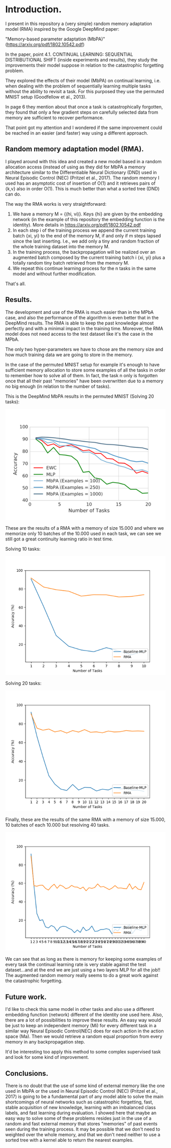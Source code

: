 # Introduction.

I present in this repository a (very simple) random memory adaptation model (RMA) inspired by the Google DeepMind paper:

"Memory-based parameter adaptation (MbPA)" (https://arxiv.org/pdf/1802.10542.pdf)

In the paper, point 4.1. CONTINUAL LEARNING: SEQUENTIAL DISTRIBUTIONAL SHIFT (inside experiments and results), they study the improvements their model suppose in relation to the catastrophic forgetting problem.

They explored the effects of their model (MbPA) on continual learning, i.e. when dealing with the problem of sequentially learning multiple tasks without the ability to revisit a task.
For this purposed they use the permuted MNIST setup (Goodfellow et al., 2013).

In page 6 they mention about that once a task is catastrophically forgotten, they found that only a few gradient steps on carefully selected data from memory are sufficient to recover performance.

That point got my attention and I wondered if the same improvement could be reached in an easier (and faster) way using a different approach.

## Random memory adaptation model (RMA).

I played around with this idea and created a new model based in a random allocation access (instead of using as they did for MbPA a memory architecture similar to the Differentiable Neural Dictionary (DND) used in Neural Episodic Control (NEC) (Pritzel et al., 2017).
The random memory I used has an asymptotic cost of insertion of O(1) and it retrieves pairs of {k,v} also in order O(1). This is much better than what a sorted tree (DND) can do.

The way the RMA works is very straightforward:

1) We have a memory M = {(hi, vi)}. Keys {hi} are given by the embedding network (in the example of this repository the embedding function is the identity). More details in https://arxiv.org/pdf/1802.10542.pdf
2) In each step i of the training process we append the current training batch {xi, yi} to the end of the memory M, if and only if m steps lapsed since the last inserting. I.e., we add only a tiny and random fraction of the whole training dataset into the memory M.
3) In the training process, the backpropagation will be realized over an augmented batch composed by the current training batch i {xi, yi} plus a totally random tiny batch retrieved from the memory M.
3) We repeat this continue learning process for the n tasks in the same model and without further modification.

That's all.

## Results.

The development and use of the RMA is much easier than in the MPbA case, and also the performance of the algorithm is even better that in the DeepMind results.
The RMA is able to keep the past knowledge almost perfectly and with a minimal impact in the training time. Moreover, the RMA model does not need access to the test dataset like it's the case in the MPbA.

The only two hyper-parameters we have to chose are the memory size and how much training data we are going to store in the memory.

In the case of the permuted MNIST setup for example it's enough to have sufficient memory allocation to store some examples of all the tasks in order to remember how to solve all of them.
In fact, the task n only is forgotten once that all their past "memories" have been overwritten due to a memory no big enough (in relation to the number of tasks).

This is the DeepMind MbPA results in the permuted MNIST (Solving 20 tasks):

<img src="images/mbpa.png" />

These are the results of a RMA with a memory of size 15.000 and where we memorize only 10 batches of the 10.000 used in each task, we can see we still got a great continuity learning ratio in test time.

Solving 10 tasks:

<img src="images/rma-15000-10-10.png" />

Solving 20 tasks:

<img src="images/rma-15000-10-20.png" />

Finally, these are the results of the same RMA with a memory of size 15.000, 10 batches of each 10.000 but resolving 40 tasks.

<img src="images/rma-15000-10-40.png" />

We can see that as long as there is memory for keeping some examples of every task the continual learning rate is very stable against the test dataset...and at the end we are just using a two layers MLP for all the job!! The augmented random memory really seems to do a great work against the catastrophic forgetting.

## Future work.

I'd like to check this same model in other tasks and also use a different embedding function (network) different of the identity one used here.
Also, there are a lot of possibilities to improve these results. An easy way would be just to keep an independent memory (Mi) for every different task in a similar way Neural Episodic Control(NEC) does for each action in the action space (Ma). Then we would retrieve a random equal proportion from every memory in any backpropagation step.

It'd be interesting too apply this method to some complex supervised task and look for some kind of improvement.

## Conclusions.

There is no doubt that the use of some kind of external memory like the one used in MbPA or the used in Neural Episodic Control (NEC) (Pritzel et al., 2017) is going to be a fundamental part of any model able to solve the main shortcomings of neural networks such as catastrophic forgetting, fast, stable acquisition of new knowledge, learning with an imbalanced class labels, and fast learning during evaluation.
I showed here that maybe an easy way to solve some of these problems resides just in the use of a random and fast external memory that stores "memories" of past events seen during the training process. It may be possible that we don't need to weighted over the whole memory, and that we don't need neither to use a sorted tree with a kernel able to return the nearest examples.

